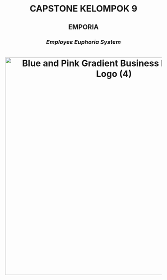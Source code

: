 <h1 align="center">CAPSTONE KELOMPOK 9</h1>

<h2 align="center">EMPORIA</h2>

<h3 align="center" style="font-size:18px; font-style:italic;">Employee Euphoria System</h3>

<h1 align="center"><img width="700" alt="Blue and Pink Gradient Business Partnership Logo (4)" src="https://github.com/user-attachments/assets/929944fa-6673-403c-a984-9b140d720784" /></h1>

